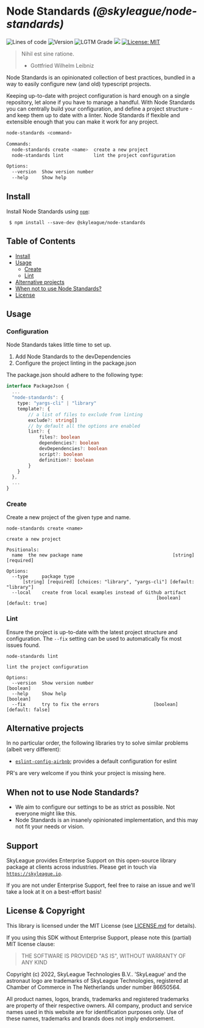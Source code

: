 # Node Standards _(@skyleague/node-standards)_

<p>
  <img alt="Lines of code" src="https://img.shields.io/tokei/lines/github/skyleague/node-standards">
  <img alt="Version" src="https://img.shields.io/github/package-json/v/skyleague/node-standards" />
  <img alt="LGTM Grade" src="https://img.shields.io/lgtm/grade/javascript/github/skyleague/node-standards">
  <img src="https://img.shields.io/badge/node-%3E%3D16-blue.svg" />
  <a href="#" target="_blank">
    <img alt="License: MIT" src="https://img.shields.io/badge/License-MIT-yellow.svg" />
  </a>
</p>

> Nihil est sine ratione.
>
> -   Gottfried Wilhelm Leibniz

Node Standards is an opinionated collection of best practices, bundled in a way to easily configure new (and old) typescript projects.

Keeping up-to-date with project configuration is hard enough on a single repository, let alone if you have to manage a handful. With Node Standards you can centrally build your configuration, and define a project structure - and keep them up to date with a linter. Node Standards if flexible and extensible enough that you can make it work for any project.

```sh
node-standards <command>

Commands:
  node-standards create <name>  create a new project
  node-standards lint           lint the project configuration

Options:
  --version  Show version number                                       [boolean]
  --help     Show help                                                 [boolean]
```

## Install

Install Node Standards using [`npm`](https://www.npmjs.com/):

```console
 $ npm install --save-dev @skyleague/node-standards
```

## Table of Contents

<!-- toc -->

-   [Install](#install)
-   [Usage](#usage)
    -   [Create](#Create)
    -   [Lint](#Lint)
-   [Alternative projects](#alternative-projects)
-   [When not to use Node Standards?](#when-not-to-use-node-standards)
-   [License](#license)

<!-- tocstop -->

## Usage

### Configuration

Node Standards takes little time to set up.

1.  Add Node Standards to the devDependencies
2.  Configure the project linting in the package.json

The package.json should adhere to the following type:

```ts
interface PackageJson {
  ...
  "node-standards": {
    type: "yargs-cli" | "library"
    template?: {
        // a list of files to exclude from linting
        exclude?: string[]
        // by default all the options are enabled
        lint?: {
            files?: boolean
            dependencies?: boolean
            devDependencies?: boolean
            script?: boolean
            definition?: boolean
        }
    }
  },
  ...
}
```

### Create

Create a new project of the given type and name.

```console
node-standards create <name>

create a new project

Positionals:
  name  the new package name                                 [string] [required]

Options:
  --type     package type
      [string] [required] [choices: "library", "yargs-cli"] [default: "library"]
  --local    create from local examples instead of Github artifact
                                                       [boolean] [default: true]
```

### Lint

Ensure the project is up-to-date with the latest project structure and configuration. The `--fix` setting can be used to automatically fix most issues found.

```
node-standards lint

lint the project configuration

Options:
  --version  Show version number                                       [boolean]
  --help     Show help                                                 [boolean]
  --fix      try to fix the errors                    [boolean] [default: false]
```

## Alternative projects

In no particular order, the following libraries try to solve similar problems (albeit very different):

-   [`eslint-config-airbnb`](https://www.npmjs.com/package/eslint-config-airbnb); provides a default configuration for eslint

PR's are very welcome if you think your project is missing here.

## When not to use Node Standards?

-   We aim to configure our settings to be as strict as possible. Not everyone might like this.
-   Node Standards is an insanely opinionated implementation, and this may not fit your needs or vision.

## Support

SkyLeague provides Enterprise Support on this open-source library package at clients across industries. Please get in touch via [`https://skyleague.io`](https://skyleague.io).

If you are not under Enterprise Support, feel free to raise an issue and we'll take a look at it on a best-effort basis!

## License & Copyright

This library is licensed under the MIT License (see [LICENSE.md](./LICENSE.md) for details).

If you using this SDK without Enterprise Support, please note this (partial) MIT license clause:

> THE SOFTWARE IS PROVIDED "AS IS", WITHOUT WARRANTY OF ANY KIND

Copyright (c) 2022, SkyLeague Technologies B.V.. 'SkyLeague' and the astronaut logo are trademarks of SkyLeague Technologies, registered at Chamber of Commerce in The Netherlands under number 86650564.

All product names, logos, brands, trademarks and registered trademarks are property of their respective owners. All company, product and service names used in this website are for identification purposes only. Use of these names, trademarks and brands does not imply endorsement.
